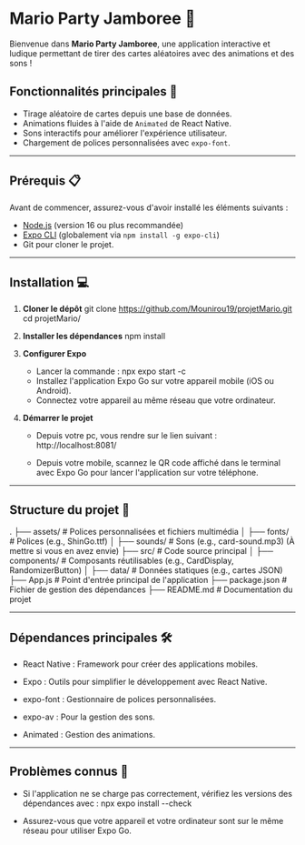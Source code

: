 # Mario Party Jamboree 🎉

Bienvenue dans **Mario Party Jamboree**, une application interactive et ludique permettant de tirer des cartes aléatoires avec des animations et des sons !

## Fonctionnalités principales 🚀
- Tirage aléatoire de cartes depuis une base de données.
- Animations fluides à l'aide de `Animated` de React Native.
- Sons interactifs pour améliorer l'expérience utilisateur.
- Chargement de polices personnalisées avec `expo-font`.

---

## Prérequis 📋

Avant de commencer, assurez-vous d'avoir installé les éléments suivants :
- [Node.js](https://nodejs.org/) (version 16 ou plus recommandée)
- [Expo CLI](https://expo.dev/) (globalement via `npm install -g expo-cli`)
- Git pour cloner le projet.

---

## Installation 💻

1. **Cloner le dépôt**
   git clone https://github.com/Mounirou19/projetMario.git
   cd projetMario/

2. **Installer les dépendances**
    npm install

3. **Configurer Expo**
    - Lancer la commande : npx expo start -c
    - Installez l'application Expo Go sur votre appareil mobile (iOS ou Android).
    - Connectez votre appareil au même réseau que votre ordinateur.

4. **Démarrer le projet**
    - Depuis votre pc, vous rendre sur le lien suivant : http://localhost:8081/

    - Depuis votre mobile, scannez le QR code affiché dans le terminal avec Expo Go pour lancer l'application sur votre téléphone.

---

## Structure du projet 📂

.
├── assets/              # Polices personnalisées et fichiers multimédia
│   ├── fonts/           # Polices (e.g., ShinGo.ttf)
│   ├── sounds/          # Sons (e.g., card-sound.mp3) (À mettre si vous en avez envie)
├── src/                 # Code source principal
│   ├── components/      # Composants réutilisables (e.g., CardDisplay, RandomizerButton)
│   ├── data/            # Données statiques (e.g., cartes JSON)
├── App.js               # Point d'entrée principal de l'application
├── package.json         # Fichier de gestion des dépendances
├── README.md            # Documentation du projet

---

## Dépendances principales 🛠️

- React Native : Framework pour créer des applications mobiles.

- Expo : Outils pour simplifier le développement avec React Native.

- expo-font : Gestionnaire de polices personnalisées.

- expo-av : Pour la gestion des sons.

- Animated : Gestion des animations.

---

## Problèmes connus 🐛

* Si l'application ne se charge pas correctement, vérifiez les versions des dépendances avec : npx expo install --check

* Assurez-vous que votre appareil et votre ordinateur sont sur le même réseau pour utiliser Expo Go.